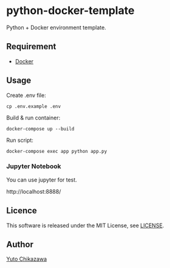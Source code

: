 # python-docker-template
Python + Docker environment template.

## Requirement

- [Docker](https://www.docker.com/)

## Usage

Create .env file:

```shell
cp .env.example .env
```

Build & run container:

```shell
docker-compose up --build
```

Run script:

```shell
docker-compose exec app python app.py
```

### Jupyter Notebook

You can use jupyter for test.

http://localhost:8888/


## Licence

This software is released under the MIT License, see [LICENSE](https://github.com/Haru0517/python-docker-template/blob/master/LICENSE).

## Author

[Yuto Chikazawa](https://github.com/Haru0517)